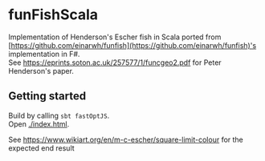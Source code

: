 # funFishScala
Implementation of Henderson's Escher fish in Scala ported from [https://github.com/einarwh/funfish](https://github.com/einarwh/funfish)'s implementation in F#.  
See https://eprints.soton.ac.uk/257577/1/funcgeo2.pdf for Peter Henderson's paper.

## Getting started
Build by calling `sbt fastOptJS`.  
Open [./index.html](./index.html).

See https://www.wikiart.org/en/m-c-escher/square-limit-colour for the expected end result

